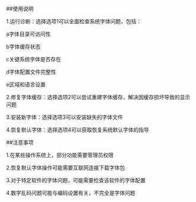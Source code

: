 ##使用说明

1.运行诊断：选择选项1可以全面检查系统字体问题，包括：

a字体目录可访问性

b字体缓存状态

c关键系统字体是否存在

d字体配置文件完整性

e区域和语言设置

2.修复字体缓存：选择选项2可以尝试重建字体缓存，解决因缓存损坏导致的显示问题

3.安装新字体：选择选项3可以安装缺失的字体文件

4.恢复默认字体：选择选项4可以获取恢复系统默认字体的指导

##注意事项

1.在某些操作系统上，部分功能需要管理员权限

2.恢复默认字体操作可能需要互联网连接下载字体包

3.对于特定软件的字体问题，可能需要检查该软件的字体配置

4.数字乱码问题可能与编码设置有关，不完全是字体问题
